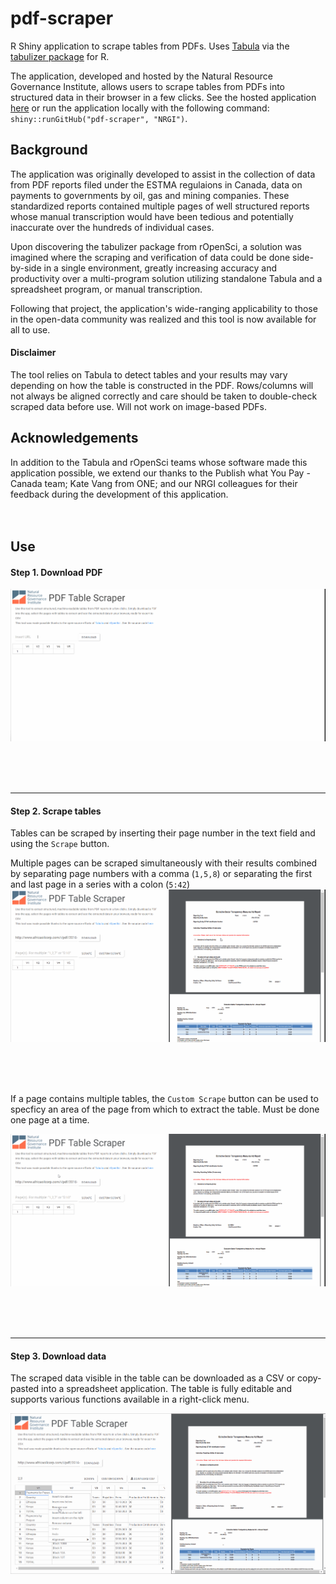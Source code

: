 # pdf-scraper
R Shiny application to scrape tables from PDFs. Uses [Tabula](http://tabula.technology/) via the [tabulizer package](https://github.com/ropensci/tabulizer) for R.

The application, developed and hosted by the Natural Resource Governance Institute, allows users to scrape tables from PDFs into
structured data in their browser in a few clicks. See the hosted application [here](http://apps.resourcegovernance.org/pdf-table-extractor) or run the application locally with the following command: `shiny::runGitHub("pdf-scraper", "NRGI")`.

## Background
The application was originally developed to assist in the collection of data from PDF reports filed under the ESTMA regulaions in Canada, data on payments to governments by oil, gas and mining companies. These standardized reports contained multiple pages of well structured reports whose manual transcription would have been tedious and potentially inaccurate over the hundreds of individual cases.

Upon discovering the tabulizer package from rOpenSci, a solution was imagined where the scraping and verification of data could be done side-by-side in a single environment, greatly increasing accuracy and productivity over a multi-program solution utilizing standalone Tabula and a spreadsheet program, or manual transcription.

Following that project, the application's wide-ranging applicability to those in the open-data community was realized and this tool is now available for all to use.

#### Disclaimer

The tool relies on Tabula to detect tables and your results may vary depending on how the table is constructed in the PDF. Rows/columns will not always be aligned correctly and care should be taken to double-check scraped data before use. Will not work on image-based PDFs.

## Acknowledgements

In addition to the Tabula and rOpenSci teams whose software made this application possible, we extend our thanks to the Publish what You Pay - Canada team; Kate Vang from ONE; and our NRGI colleagues for their feedback during the development of this application.
<br>
<br>
<br>
## Use
#### Step 1. Download PDF
![alt text](https://github.com/NRGI/pdf-scraper/blob/master/images/scraper1.gif)

<br>
<br>
<br>


***
 

#### Step 2. Scrape tables

Tables can be scraped by inserting their page number in the text field and using the `Scrape` button.

Multiple pages can be scraped simultaneously with their results combined by separating page numbers with a comma (`1,5,8`) or separating the first and last page in a series with a colon (`5:42`)
![alt text](https://github.com/NRGI/pdf-scraper/blob/master/images/scraper2.gif)

<br>
<br>
<br>

If a page contains multiple tables, the `Custom Scrape` button can be used to specficy an area of the page from which to extract the table. Must be done one page at a time.

![alt text](https://github.com/NRGI/pdf-scraper/blob/master/images/scraper3.gif)

<br>
<br>
<br>

***


#### Step 3. Download data

The scraped data visible in the table can be downloaded as a CSV or copy-pasted into a spreadsheet application. The table is fully editable and supports various functions available in a right-click menu.

![alt text](https://github.com/NRGI/pdf-scraper/blob/master/images/scraper4.gif)


<br>
<br>
<br>



